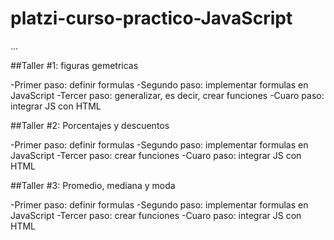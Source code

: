 # platzi-curso-practico-JavaScript

...

##Taller #1: figuras gemetricas

-Primer paso: definir formulas
-Segundo paso: implementar formulas en JavaScript
-Tercer paso: generalizar, es decir, crear funciones
-Cuaro paso: integrar JS con HTML

##Taller #2: Porcentajes y descuentos

-Primer paso: definir formulas
-Segundo paso: implementar formulas en JavaScript
-Tercer paso: crear funciones
-Cuaro paso: integrar JS con HTML

##Taller #3: Promedio, mediana y moda

-Primer paso: definir formulas
-Segundo paso: implementar formulas en JavaScript
-Tercer paso: crear funciones
-Cuaro paso: integrar JS con HTML